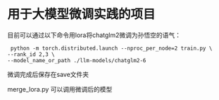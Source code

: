 # 用于大模型微调实践的项目

目前可以通过以下命令用lora将chatglm2微调为孙悟空的语气：

```
 python -m torch.distributed.launch --nproc_per_node=2 train.py \ 
--rank_id 2,3 \ 
--model_name_or_path ./llm-models/chatglm2-6
```

微调完成后保存在save文件夹

merge_lora.py 可以调用微调后的模型

